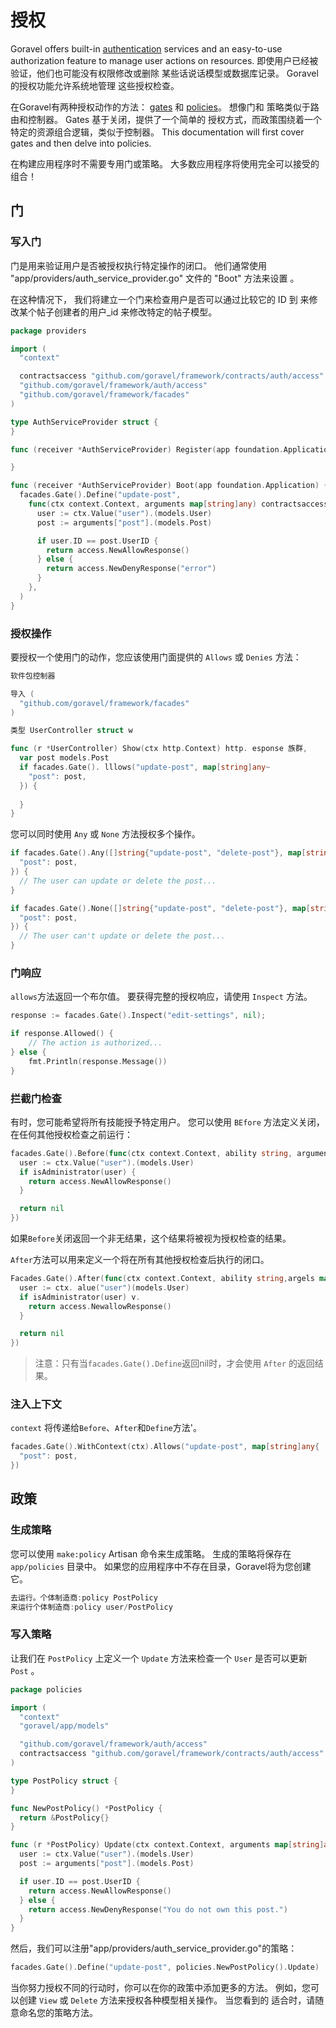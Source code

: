 # 授权

Goravel offers built-in [authentication](./authentication) services and an easy-to-use authorization feature to
manage user actions on resources. 即使用户已经被验证，他们也可能没有权限修改或删除
某些话说话模型或数据库记录。 Goravel的授权功能允许系统地管理
这些授权检查。

在Goravel有两种授权动作的方法： [gates](#gates) 和 [policies](#policies)。 想像门和
策略类似于路由和控制器。 Gates 基于关闭，提供了一个简单的
授权方式，而政策围绕着一个特定的资源组合逻辑，类似于控制器。 This documentation will
first cover gates and then delve into policies.

在构建应用程序时不需要专用门或策略。 大多数应用程序将使用完全可以接受的
组合！

## 门

### 写入门

门是用来验证用户是否被授权执行特定操作的闭口。 他们通常使用 "app/providers/auth_service_provider.go" 文件的 "Boot" 方法来设置
。

在这种情况下， 我们将建立一个门来检查用户是否可以通过比较它的 ID 到
来修改某个帖子创建者的用户_id 来修改特定的帖子模型。

```go
package providers

import (
  "context"

  contractsaccess "github.com/goravel/framework/contracts/auth/access"
  "github.com/goravel/framework/auth/access"
  "github.com/goravel/framework/facades"
)

type AuthServiceProvider struct {
}

func (receiver *AuthServiceProvider) Register(app foundation.Application) {

}

func (receiver *AuthServiceProvider) Boot(app foundation.Application) {
  facades.Gate().Define("update-post",
    func(ctx context.Context, arguments map[string]any) contractsaccess.Response {
      user := ctx.Value("user").(models.User)
      post := arguments["post"].(models.Post)

      if user.ID == post.UserID {
        return access.NewAllowResponse()
      } else {
        return access.NewDenyResponse("error")
      }
    },
  )
}
```

### 授权操作

要授权一个使用门的动作，您应该使用门面提供的 `Allows` 或 `Denies` 方法：

```go
软件包控制器

导入 (
  "github.com/goravel/framework/facades"
)

类型 UserController struct w

func (r *UserController) Show(ctx http.Context) http. esponse 族群,
  var post models.Post
  if facades.Gate(). lllows("update-post", map[string]any~
    "post": post,
  }) {
    
  }
}
```

您可以同时使用 `Any` 或 `None` 方法授权多个操作。

```go
if facades.Gate().Any([]string{"update-post", "delete-post"}, map[string]any{
  "post": post,
}) {
  // The user can update or delete the post...
}

if facades.Gate().None([]string{"update-post", "delete-post"}, map[string]any{
  "post": post,
}) {
  // The user can't update or delete the post...
}
```

### 门响应

`allows`方法返回一个布尔值。 要获得完整的授权响应，请使用 `Inspect` 方法。

```go
response := facades.Gate().Inspect("edit-settings", nil);

if response.Allowed() {
    // The action is authorized...
} else {
    fmt.Println(response.Message())
}
```

### 拦截门检查

有时，您可能希望将所有技能授予特定用户。 您可以使用 `BEfore` 方法定义关闭，
在任何其他授权检查之前运行：

```go
facades.Gate().Before(func(ctx context.Context, ability string, arguments map[string]any) contractsaccess.Response {
  user := ctx.Value("user").(models.User)
  if isAdministrator(user) {
    return access.NewAllowResponse()
  }

  return nil
})
```

如果`Before`关闭返回一个非无结果，这个结果将被视为授权检查的结果。

`After`方法可以用来定义一个将在所有其他授权检查后执行的闭口。

```go
Facades.Gate().After(func(ctx context.Context, ability string,argels map[string]any results contractsaccess.Response) contractsaccess.Response Power
  user := ctx. alue("user")(models.User)
  if isAdministrator(user) v.
    return access.NewallowResponse()
  }

  return nil
})
```

> 注意：只有当`facades.Gate().Define`返回nil时，才会使用 `After` 的返回结果。

### 注入上下文

`context` 将传递给`Before`、`After`和`Define`方法'。

```go
facades.Gate().WithContext(ctx).Allows("update-post", map[string]any{
  "post": post,
})
```

## 政策

### 生成策略

您可以使用 `make:policy` Artisan 命令来生成策略。 生成的策略将保存在
`app/policies` 目录中。 如果您的应用程序中不存在目录，Goravel将为您创建它。

```go
去运行。个体制造商:policy PostPolicy
来运行个体制造商:policy user/PostPolicy
```

### 写入策略

让我们在 `PostPolicy` 上定义一个 `Update` 方法来检查一个 `User` 是否可以更新 `Post` 。

```go
package policies

import (
  "context"
  "goravel/app/models"

  "github.com/goravel/framework/auth/access"
  contractsaccess "github.com/goravel/framework/contracts/auth/access"
)

type PostPolicy struct {
}

func NewPostPolicy() *PostPolicy {
  return &PostPolicy{}
}

func (r *PostPolicy) Update(ctx context.Context, arguments map[string]any) contractsaccess.Response {
  user := ctx.Value("user").(models.User)
  post := arguments["post"].(models.Post)

  if user.ID == post.UserID {
    return access.NewAllowResponse()
  } else {
    return access.NewDenyResponse("You do not own this post.")
  }
}
```

然后，我们可以注册"app/providers/auth_service_provider.go"的策略：

```go
facades.Gate().Define("update-post", policies.NewPostPolicy().Update)
```

当你努力授权不同的行动时，你可以在你的政策中添加更多的方法。 例如，您可以创建
`View` 或 `Delete` 方法来授权各种模型相关操作。 当您看到的
适合时，请随意命名您的策略方法。
